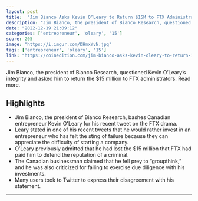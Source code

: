 ```yaml
---
layout: post
title:  "Jim Bianco Asks Kevin O’Leary to Return $15M to FTX Administrators"
description: "Jim Bianco, the president of Bianco Research, questioned Kevin O’Leary’s integrity and asked him to return the $15 million to FTX administrators. Read more."
date: "2022-12-19 21:09:12"
categories: ['entrepreneur', 'oleary', '15']
score: 205
image: "https://i.imgur.com/DHmxYvN.jpg"
tags: ['entrepreneur', 'oleary', '15']
link: "https://coinedition.com/jim-bianco-asks-kevin-oleary-to-return-15m-to-ftx-administrators/"
---
```


Jim Bianco, the president of Bianco Research, questioned Kevin O’Leary’s integrity and asked him to return the $15 million to FTX administrators. Read more.

## Highlights

- Jim Bianco, the president of Bianco Research, bashes Canadian entrepreneur Kevin O'Leary for his recent tweet on the FTX drama.
- Leary stated in one of his recent tweets that he would rather invest in an entrepreneur who has felt the sting of failure because they can appreciate the difficulty of starting a company.
- O’Leary previously admitted that he had lost the $15 million that FTX had paid him to defend the reputation of a criminal.
- The Canadian businessman claimed that he fell prey to “groupthink,” and he was also criticized for failing to exercise due diligence with his investments.
- Many users took to Twitter to express their disagreement with his statement.

---
